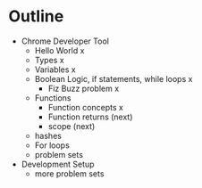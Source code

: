 # Outline
- Chrome Developer Tool
    - Hello World x
    - Types x
    - Variables x
    - Boolean Logic, if statements, while loops x
        - Fiz Buzz problem x
    - Functions
        - Function concepts x
        - Function returns (next)
        - scope (next)
    - hashes 
    - For loops
    - problem sets
- Development Setup
   - more problem sets
